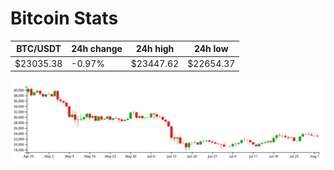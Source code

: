 # Bitcoin Stats

BTC/USDT|24h change|24h high|24h low|
|---|---|---|---|
|$23035.38|-0.97%|$23447.62|$22654.37|

<img src="./chart.svg">
